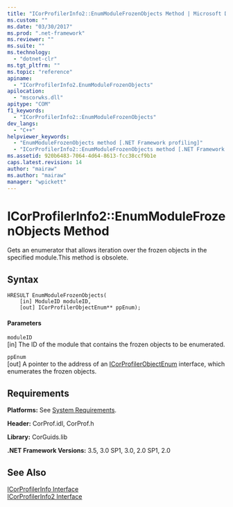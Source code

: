 ```yaml
---
title: "ICorProfilerInfo2::EnumModuleFrozenObjects Method | Microsoft Docs"
ms.custom: ""
ms.date: "03/30/2017"
ms.prod: ".net-framework"
ms.reviewer: ""
ms.suite: ""
ms.technology: 
  - "dotnet-clr"
ms.tgt_pltfrm: ""
ms.topic: "reference"
apiname: 
  - "ICorProfilerInfo2.EnumModuleFrozenObjects"
apilocation: 
  - "mscorwks.dll"
apitype: "COM"
f1_keywords: 
  - "ICorProfilerInfo2::EnumModuleFrozenObjects"
dev_langs: 
  - "C++"
helpviewer_keywords: 
  - "EnumModuleFrozenObjects method [.NET Framework profiling]"
  - "ICorProfilerInfo2::EnumModuleFrozenObjects method [.NET Framework profiling]"
ms.assetid: 920b6483-7064-4d64-8613-fcc38ccf9b1e
caps.latest.revision: 14
author: "mairaw"
ms.author: "mairaw"
manager: "wpickett"
---
```

# ICorProfilerInfo2::EnumModuleFrozenObjects Method
Gets an enumerator that allows iteration over the frozen objects in the specified module.This method is obsolete.  
  
## Syntax  
  
```  
HRESULT EnumModuleFrozenObjects(  
    [in] ModuleID moduleID,  
    [out] ICorProfilerObjectEnum** ppEnum);  
```  
  
#### Parameters  
 `moduleID`  
 [in] The ID of the module that contains the frozen objects to be enumerated.  
  
 `ppEnum`  
 [out] A pointer to the address of an [ICorProfilerObjectEnum](../../../../docs/framework/unmanaged-api/profiling/icorprofilerobjectenum-interface.md) interface, which enumerates the frozen objects.  
  
## Requirements  
 **Platforms:** See [System Requirements](../../../../docs/framework/get-started/system-requirements.md).  
  
 **Header:** CorProf.idl, CorProf.h  
  
 **Library:** CorGuids.lib  
  
 **.NET Framework Versions:** 3.5, 3.0 SP1, 3.0, 2.0 SP1, 2.0  
  
## See Also  
 [ICorProfilerInfo Interface](../../../../docs/framework/unmanaged-api/profiling/icorprofilerinfo-interface.md)   
 [ICorProfilerInfo2 Interface](../../../../docs/framework/unmanaged-api/profiling/icorprofilerinfo2-interface.md)